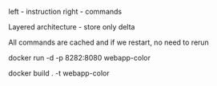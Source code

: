 left - instruction
right - commands

Layered architecture - store only delta

All commands are cached and if we restart, no need to rerun

docker run -d  -p 8282:8080 webapp-color

docker build . -t webapp-color

